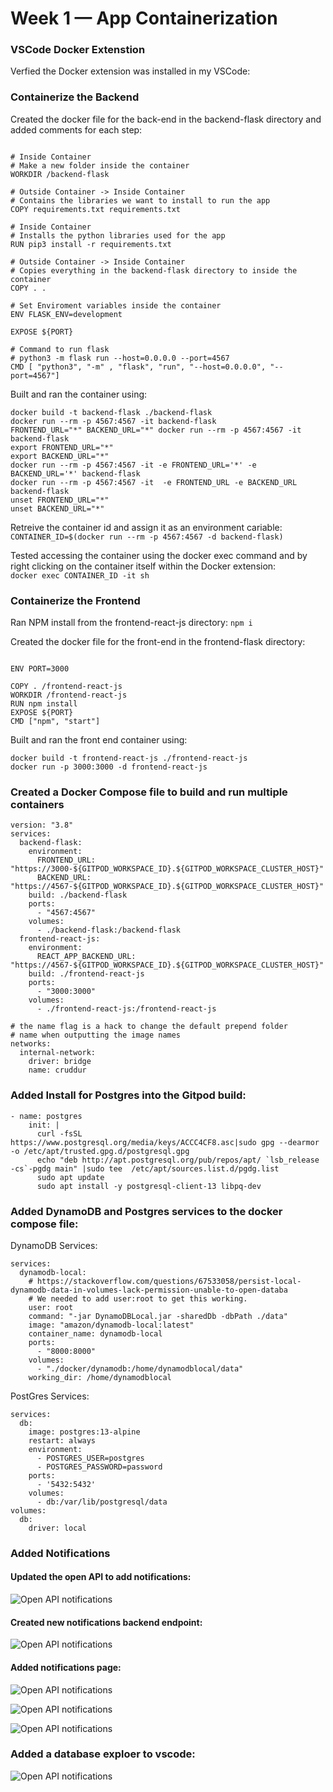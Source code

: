 # Week 1 — App Containerization


### VSCode Docker Extenstion <br>
Verfied the Docker extension was installed in my VSCode: <br>


### Containerize the Backend <br>
Created the docker file for the back-end in the backend-flask directory and added comments for each step:
```FROM python:3.10-slim-buster

# Inside Container
# Make a new folder inside the container
WORKDIR /backend-flask

# Outside Container -> Inside Container
# Contains the libraries we want to install to run the app
COPY requirements.txt requirements.txt

# Inside Container
# Installs the python libraries used for the app
RUN pip3 install -r requirements.txt

# Outside Container -> Inside Container
# Copies everything in the backend-flask directory to inside the container
COPY . .

# Set Enviroment variables inside the container
ENV FLASK_ENV=development

EXPOSE ${PORT}

# Command to run flask
# python3 -m flask run --host=0.0.0.0 --port=4567
CMD [ "python3", "-m" , "flask", "run", "--host=0.0.0.0", "--port=4567"]
```

Built and ran the container using:
```
docker build -t backend-flask ./backend-flask
docker run --rm -p 4567:4567 -it backend-flask
FRONTEND_URL="*" BACKEND_URL="*" docker run --rm -p 4567:4567 -it backend-flask
export FRONTEND_URL="*"
export BACKEND_URL="*"
docker run --rm -p 4567:4567 -it -e FRONTEND_URL='*' -e BACKEND_URL='*' backend-flask
docker run --rm -p 4567:4567 -it  -e FRONTEND_URL -e BACKEND_URL backend-flask
unset FRONTEND_URL="*"
unset BACKEND_URL="*"
```

Retreive the container id and assign it as an environment cariable: <br>
```CONTAINER_ID=$(docker run --rm -p 4567:4567 -d backend-flask)```

Tested accessing the container using the docker exec command and by right clicking on the container itself within the Docker extension: <br>
```docker exec CONTAINER_ID -it sh```

### Containerize the Frontend <br>
Ran NPM install from the frontend-react-js directory:
```npm i```

Created the docker file for the front-end in the frontend-flask directory:
``` FROM node:16.18

ENV PORT=3000

COPY . /frontend-react-js
WORKDIR /frontend-react-js
RUN npm install
EXPOSE ${PORT}
CMD ["npm", "start"]
```
Built and ran the front end container using:
``` 
docker build -t frontend-react-js ./frontend-react-js 
docker run -p 3000:3000 -d frontend-react-js
```

### Created a Docker Compose file to build and run multiple containers
```
version: "3.8"
services:
  backend-flask:
    environment:
      FRONTEND_URL: "https://3000-${GITPOD_WORKSPACE_ID}.${GITPOD_WORKSPACE_CLUSTER_HOST}"
      BACKEND_URL: "https://4567-${GITPOD_WORKSPACE_ID}.${GITPOD_WORKSPACE_CLUSTER_HOST}"
    build: ./backend-flask
    ports:
      - "4567:4567"
    volumes:
      - ./backend-flask:/backend-flask
  frontend-react-js:
    environment:
      REACT_APP_BACKEND_URL: "https://4567-${GITPOD_WORKSPACE_ID}.${GITPOD_WORKSPACE_CLUSTER_HOST}"
    build: ./frontend-react-js
    ports:
      - "3000:3000"
    volumes:
      - ./frontend-react-js:/frontend-react-js

# the name flag is a hack to change the default prepend folder
# name when outputting the image names
networks: 
  internal-network:
    driver: bridge
    name: cruddur
```

### Added Install for Postgres into the Gitpod build:
```
- name: postgres
    init: |
      curl -fsSL https://www.postgresql.org/media/keys/ACCC4CF8.asc|sudo gpg --dearmor -o /etc/apt/trusted.gpg.d/postgresql.gpg
      echo "deb http://apt.postgresql.org/pub/repos/apt/ `lsb_release -cs`-pgdg main" |sudo tee  /etc/apt/sources.list.d/pgdg.list
      sudo apt update
      sudo apt install -y postgresql-client-13 libpq-dev
```

### Added DynamoDB and Postgres services to the docker compose file:
DynamoDB Services: <br>
```
services:
  dynamodb-local:
    # https://stackoverflow.com/questions/67533058/persist-local-dynamodb-data-in-volumes-lack-permission-unable-to-open-databa
    # We needed to add user:root to get this working.
    user: root
    command: "-jar DynamoDBLocal.jar -sharedDb -dbPath ./data"
    image: "amazon/dynamodb-local:latest"
    container_name: dynamodb-local
    ports:
      - "8000:8000"
    volumes:
      - "./docker/dynamodb:/home/dynamodblocal/data"
    working_dir: /home/dynamodblocal
```
PostGres Services: <br>
```
services:
  db:
    image: postgres:13-alpine
    restart: always
    environment:
      - POSTGRES_USER=postgres
      - POSTGRES_PASSWORD=password
    ports:
      - '5432:5432'
    volumes: 
      - db:/var/lib/postgresql/data
volumes:
  db:
    driver: local
```
### Added Notifications <br>
#### Updated the open API to add notifications:
![Open API notifications](assets/openapinotifications.png)

#### Created new notifications backend endpoint:
![Open API notifications](assets/notificationsendpoint.png)

#### Added notifications page:
![Open API notifications](assets/frontendpage.png)

![Open API notifications](assets/notifications1.png)

![Open API notifications](assets/notifications2.png)

### Added a database exploer to vscode: <br>
![Open API notifications](assets/dbconnect.png)
